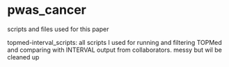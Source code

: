 # pwas_cancer
scripts and files used for this paper

topmed-interval_scripts: all scripts I used for running and filtering TOPMed and comparing with INTERVAL output from collaborators. messy but wil be cleaned up
